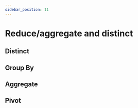 ```yaml
---
sidebar_position: 11
---
```


# Reduce/aggregate and distinct

## Distinct

## Group By

## Aggregate

## Pivot
